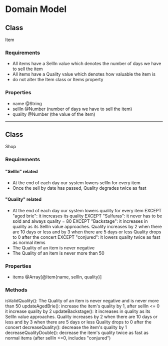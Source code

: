 
# Domain Model

## Class
Item

### Requirements
- All items have a SellIn value which denotes the number of days we have to sell the item
- All items have a Quality value which denotes how valuable the item is
- do not alter the Item class or Items property

### Properties
- name @String
- sellIn @Number (number of days we have to sell the item)
- quality @Number (the value of the item)

---

## Class
Shop

### Requirements
#### "SellIn" related
- At the end of each day our system lowers sellIn for every item 
- Once the sell by date has passed, Quality degrades twice as fast


#### "Quality" related
- At the end of each day our system lowers quality for every item
   EXCEPT "aged brie": it increases its quality
   EXCEPT "Sulfuras": it  never has to be sold and always quality = 80
   EXCEPT "Backstage": it increases in quality as its SellIn value approaches.
   Quality increases by 2 when there are 10 days or less and by 3 when there are 5 days or less Quality drops to 0 after the concert
   EXCEPT "conjured": it lowers quality twice as fast as normal items
- The Quality of an item is never negative
- The Quality of an item is never more than 50


### Properties
- items @Array[@Item{name, sellIn, quality}]
  
### Methods
isValidQuality():  The Quality of an item is never negative and is never more than 50 
updateAgedBrie(): increase the item's quality by 1, after sellIn <= 0 it increase quality by 2
updateBackstage(): it increases in quality as its SellIn value approaches.
   Quality increases by 2 when there are 10 days or less and by 3 when there are 5 days or less Quality drops to 0 after the concert
decreaseQuality(): decrease the item's quality by 1
decreaseQualityDouble(): decrease the item's quality twice as fast as normal items (after sellIn <=0, includes "conjured")